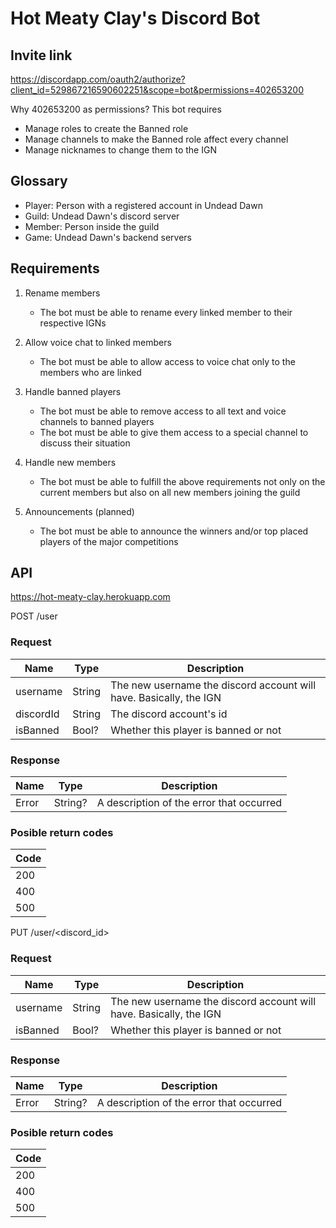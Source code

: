 # Hot Meaty Clay's Discord Bot

## Invite link

https://discordapp.com/oauth2/authorize?client_id=529867216590602251&scope=bot&permissions=402653200

Why 402653200 as permissions? This bot requires
- Manage roles to create the Banned role
- Manage channels to make the Banned role affect every channel
- Manage nicknames to change them to the IGN

## Glossary

- Player: Person with a registered account in Undead Dawn
- Guild: Undead Dawn's discord server
- Member: Person inside the guild
- Game: Undead Dawn's backend servers

## Requirements
1. Rename members
    * The bot must be able to rename every linked member to their respective IGNs

2. Allow voice chat to linked members
    * The bot must be able to allow access to voice chat only to the members who are linked

3. Handle banned players
    * The bot must be able to remove access to all text and voice channels to banned players
    * The bot must be able to give them access to a special channel to discuss their situation

4. Handle new members
    * The bot must be able to fulfill the above requirements not only on the current members but also on all new members joining the guild

5. Announcements (planned)
    * The bot must be able to announce the winners and/or top placed players of the major competitions
## API

https://hot-meaty-clay.herokuapp.com

POST /user

### Request

|Name|Type|Description|
|-|-|-|
|username|String|The new username the discord account will have. Basically, the IGN
|discordId|String|The discord account's id
|isBanned|Bool?|Whether this player is banned or not

### Response

|Name|Type|Description|
|-|-|-|
|Error|String?|A description of the error that occurred

### Posible return codes

|Code|
|-|
|200|
|400|
|500|

PUT /user/<discord_id>

### Request

|Name|Type|Description|
|-|-|-|
|username|String|The new username the discord account will have. Basically, the IGN
|isBanned|Bool?|Whether this player is banned or not

### Response

|Name|Type|Description|
|-|-|-|
|Error|String?|A description of the error that occurred

### Posible return codes

|Code|
|-|
|200|
|400|
|500|
